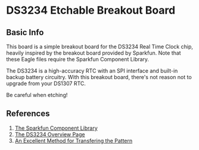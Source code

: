 # DS3234 Etchable Breakout Board

## Basic Info  
  This board is a simple breakout board for the DS3234 Real Time Clock chip,
heavily inspired by the breakout board provided by Sparkfun.
Note that these Eagle files require the Sparkfun Component Library.

The DS3234 is a high-accuracy RTC with an SPI interface and built-in backup 
battery circuitry.  With this breakout board, there's not reason not to upgrade
 from your DS1307 RTC.

Be careful when etching!

## References
1. [The Sparkfun Component Library](https://github.com/sparkfun/SparkFun-Eagle-Libraries)
2. [The DS3234 Overview Page](http://www.maximintegrated.com/datasheet/index.mvp/id/4051)
3. [An Excellent Method for Transfering the Pattern](http://en.electroni-city.com/)
